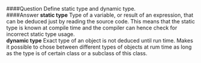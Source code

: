 ####Question
Define static type and dynamic type.  
####Answer
**static type** Type of a variable, or result of an expression, that can be deduced just by reading the source code. This means that the static type is known at compile time and the compiler can hence check for incorrect static type usage.  
**dynamic type** Exact type of an object is not deduced until run time. Makes it possible to chose between different types of objects at rum time as long as the type is of certain class or a subclass of this class.  
